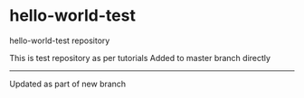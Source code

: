 # hello-world-test
hello-world-test repository

This is test repository as per tutorials
Added to master branch directly
************************************
Updated as part of new branch

